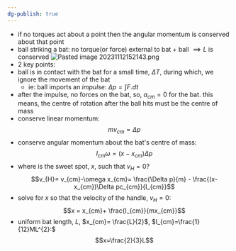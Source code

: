 ```yaml
---
dg-publish: true
---
```

- if no torques act about a point then the angular momentum is conserved about that point
- ball striking a bat: no torque(or force) external to bat + ball $\implies L$ is conserved
![Pasted image 20231112152143.png](/img/user/pics/Pasted%20image%2020231112152143.png)
- 2 key points:
- ball is in contact with the bat for a small time, $\Delta T$, during which, we ignore the movement of the bat
	- ie: ball imports an *impulse*: $\Delta p = \int F.dt$
- after the impulse, no forces on the bat, so, $a_{cm}=0$ for the bat. this means, the centre of rotation after the ball hits must be the centre of mass
- conserve linear momentum:
$$mv_{cm} = \Delta p$$
- conserve angular momentum about the bat's centre of mass:
$$I_{cm}\omega = (x-x_{cm})\Delta p$$
- where is the sweet spot, $x$, such that $v_{H}=0$?
$$v_{H}= v_{cm}-\omega x_{cm}= \frac{\Delta p}{m} - \frac{(x-x_{cm})\Delta pc_{cm}}{I_{cm}}$$
- solve for $x$ so that the velocity of the handle, $v_{H}=0:$
$$x = x_{cm}+ \frac{I_{cm}}{mx_{cm}}$$
- uniform bat length, $L$, $x_{cm}= \frac{L}{2}$, $I_{cm}=\frac{1}{12}ML^{2}:$
$$x=\frac{2}{3}L$$

